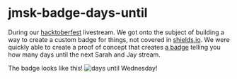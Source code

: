# jmsk-badge-days-until
During our [hacktoberfest](https://youtu.be/WFnwpnR983s) livestream. We got onto the subject of building a way to create a custom badge for things, not covered in [shields.io](https://shields.io). We were quickly able to create a proof of concept that creates [a badge](https://img.shields.io/endpoint?url=https://jmsk-badgeio-days-until.azurewebsites.net/api/badgedaysuntil) telling you how many days until the next Sarah and Jay stream.

The badge looks like this!
![days until Wednesday!](https://img.shields.io/endpoint?url=https://jmsk-badgeio-days-until.azurewebsites.net/api/badgedaysuntil)
